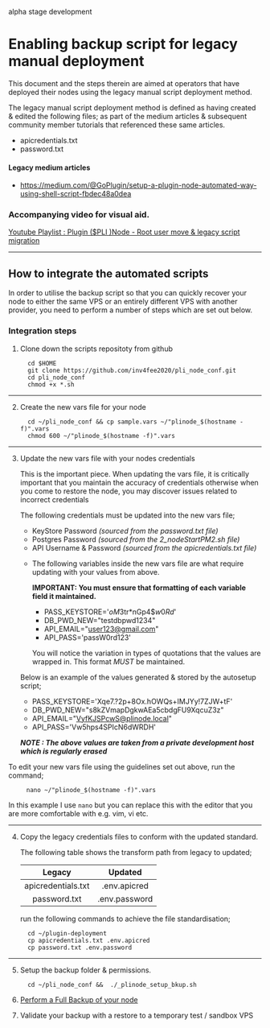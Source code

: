 alpha stage development

# Enabling backup script for legacy manual deployment

This document and the steps therein are aimed at operators that have deployed their nodes using the legacy manual script deployment method. 

The legacy manual script deployment method is defined as having created & edited the following files; as part of the medium articles & subsequent community member tutorials that referenced these same articles.

   - apicredentials.txt
   - password.txt


#### Legacy medium articles

   - https://medium.com/@GoPlugin/setup-a-plugin-node-automated-way-using-shell-script-fbdec48a0dea


### Accompanying video for visual aid.

[Youtube Playlist : Plugin ($PLI )Node - Root user move & legacy script migration](https://www.youtube.com/watch?v=jq9mDfvptGw&list=PL2_76-uvpc8zOFfuAIVaEI2YJr0JGlXPo)

---

## How to integrate the automated scripts

In order to utilise the backup script so that you can quickly recover your node to either the same VPS or an entirely different VPS with another provider, you need to perform a number of steps which are set out below.

### Integration steps

   1. Clone down the scripts repositoty from github

            cd $HOME
            git clone https://github.com/inv4fee2020/pli_node_conf.git
            cd pli_node_conf
            chmod +x *.sh

---

   2. Create the new vars file for your node
   
            cd ~/pli_node_conf && cp sample.vars ~/"plinode_$(hostname -f)".vars
            chmod 600 ~/"plinode_$(hostname -f)".vars

---

   3. Update the new vars file with your nodes credentials

      This is the important piece. When updating the vars file, it is critically important that you maintain the accuracy of credentials otherwise when you come to restore the node, you may discover issues related to incorrect credentials

      The following credentials must be updated into the new vars file;

      - KeyStore Password _(sourced from the password.txt file)_
      - Postgres Password _(sourced from the_ _2\_nodeStartPM2.sh file)_
      - API Username & Password _(sourced from the apicredentials.txt file)_


      +  The following variables inside the new vars file are what require updating with your values from above. 
      
         **IMPORTANT: You must ensure that formatting of each variable field it maintained.**

           *    PASS_KEYSTORE='$oM3$tr*nGp4$$w0Rd$'
           *    DB_PWD_NEW="testdbpwd1234"
           *    API_EMAIL="user123@gmail.com"
           *    API_PASS='passW0rd123'

         You will notice the variation in types of quotations that the values are wrapped in. This format *MUST* be maintained.


      Below is an example of the values generated & stored by the autosetup script;

      - PASS_KEYSTORE='Xqe7.?2p+8Ox.hOWQs+IMJYy!7ZJW+tF'
      - DB_PWD_NEW="s8kZVmapDgkwAEa5cbdgFU9XqcuZ3z"
      - API_EMAIL="VyfKJSPcwS@plinode.local"
      - API_PASS='Vw5hps4SPIcN6dWRDH'

      **_NOTE : The above values are taken from a private development host which is regularly erased_**

   To edit your new vars file using the guidelines set out above, run the command; 

         nano ~/"plinode_$(hostname -f)".vars
   
   In this example I use `nano` but you can replace this with the editor that you are more comfortable with e.g. vim, vi etc.


---

   4. Copy the legacy credentials files to conform with the updated standard.
      
      The following table shows the transform path from legacy to updated;

      Legacy | Updated
      :---: | :---: 
      |apicredentials.txt | .env.apicred
      |password.txt | .env.password

      run the following commands to achieve the file standardisation;

            cd ~/plugin-deployment
            cp apicredentials.txt .env.apicred
            cp password.txt .env.password

---

   5. Setup the backup folder & permissions.
   
            cd ~/pli_node_conf &&  ./_plinode_setup_bkup.sh


   6. [Perform a Full Backup of your node](node_backup_restore.md#performing-a-backup)
   7. Validate your backup with a restore to a temporary test / sandbox VPS